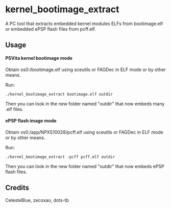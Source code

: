 # kernel_bootimage_extract
A PC tool that extracts embedded kernel modules ELFs from bootimage.elf or embedded ePSP flash files from pcff.elf.

## Usage

#### PSVita kernel bootimage mode
Obtain os0:/bootimage.elf using sceutils or FAGDec in ELF mode or by other means.

Run:

	./kernel_bootimage_extract bootimage.elf outdir

Then you can look in the new folder named "outdir" that now embeds many .elf files.

#### ePSP flash image mode
Obtain vs0:/app/NPXS10028/pcff.elf using sceutils or FAGDec in ELF mode or by other means.

Run:

	./kernel_bootimage_extract -pcff pcff.elf outdir

Then you can look in the new folder named "outdir" that now embeds ePSP flash files.

## Credits
CelesteBlue, zecoxao, dots-tb
